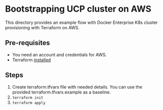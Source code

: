 # Bootstrapping UCP cluster on AWS

This directory provides an example flow with Docker Enterprise K8s cluster provisioning with Terraform on AWS.

## Pre-requisites

* You need an account and credentials for AWS.
* Terraform [installed](https://learn.hashicorp.com/terraform/getting-started/install)

## Steps

1. Create terraform.tfvars file with needed details. You can use the provided terraform.tfvars.example as a baseline.
2. `terraform init`
3. `terraform apply`
